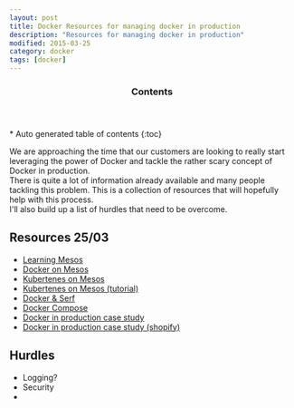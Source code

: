 ```yaml
---
layout: post
title: Docker Resources for managing docker in production
description: "Resources for managing docker in production"
modified: 2015-03-25
category: docker
tags: [docker]
---
```


<section id="table-of-contents" class="toc">
  <header>
    <h3>Contents</h3>
  </header>
<div id="drawer" markdown="1">
*  Auto generated table of contents
{:toc}
</div>
</section><!-- /#table-of-contents -->

We are approaching the time that our customers are looking to really start leveraging the power of Docker and tackle the rather scary concept of Docker in production.
<br/>
There is quite a lot of information already available and many people tackling this problem. This is a collection of resources that will hopefully help with this process.
<br/>
I'll also build up a list of hurdles that need to be overcome.

## Resources 25/03

* [Learning Mesos](https://mesosphere.com/learn/)<br/>
* [Docker on Mesos](https://mesosphere.com/2013/09/26/docker-on-mesos/)<br/>
* [Kubertenes on Mesos](https://mesosphere.com/2014/07/10/mesosphere-announces-kubernetes-on-mesos/)<br/>
* [Kubertenes on Mesos (tutorial)](https://github.com/mesosphere/kubernetes-mesos)<br/>
* [Docker & Serf](http://www.centurylinklabs.com/decentralizing-docker-how-to-use-serf-with-docker/)<br/>
* [Docker Compose](https://docs.docker.com/compose/)<br/>
* [Docker in production case study](http://blog.iron.io/2014/10/docker-in-production-what-weve-learned.html)<br/>
* [Docker in production case study (shopify)](http://www.shopify.co.uk/technology/15934308-docker-at-shopify-how-we-built-containers-that-power-over-100-000-online-shops)<br/>

## Hurdles

* Logging?
* Security
*




